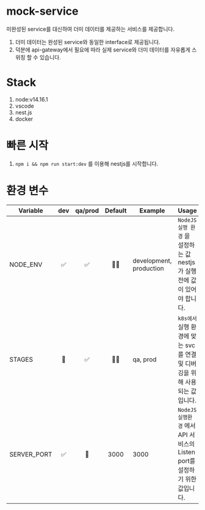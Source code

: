 # mock-service

미완성된 service를 대신하여 더미 데이터를 제공하는 서비스를 제공합니다.

1. 더미 데이터는 완성된 service와 동일한 interface로 제공됩니다.
1. 덕분에 api-gateway에서 필요에 따라 실제 service와 더미 데이터를 자유롭게 스위칭 할 수 있습니다.

# Stack

1. node:v14.16.1
1. vscode
1. nest.js
1. docker

# 빠른 시작

1. `npm i && npm run start:dev` 를 이용해 nestjs를 시작합니다.

# 환경 변수

| Variable    | dev | qa/prod | Default | Example                 | Usage                                                                     |
| ----------- | :-: | :-----: | :-----: | ----------------------- | ------------------------------------------------------------------------- |
| NODE_ENV    | ✅  |   ✅    |   🤷‍♂️    | development, production | `NodeJS 실행 환경` 을 설정하는 값 nestjs가 실행전에 값이 있어야 합니다.   |
| STAGES      | 🚫  |   ✅    |   🤷‍♂️    | qa, prod                | `k8s에서` 실행 환경에 맞는 svc를 연결 및 디버깅을 위해 사용되는 값입니다. |
| SERVER_PORT | ✅  |   🚫    |  3000   | 3000                    | `NodeJS 실행환경` 에서 API 서비스의 Listen port를 설정하기 위한 값입니다. |
